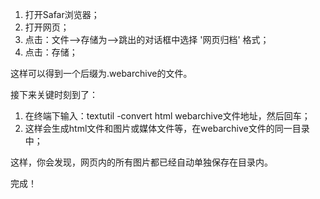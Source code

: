 1. 打开Safar浏览器；
2. 打开网页；
3. 点击：文件-->存储为-->跳出的对话框中选择 '网页归档' 格式；
4. 点击：存储；

这样可以得到一个后缀为.webarchive的文件。

接下来关键时刻到了：
1. 在终端下输入：textutil -convert html webarchive文件地址，然后回车；
2. 这样会生成html文件和图片或媒体文件等，在webarchive文件的同一目录中；

这样，你会发现，网页内的所有图片都已经自动单独保存在目录内。

完成！